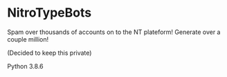 # NitroTypeBots
Spam over thousands of accounts on to the NT plateform! Generate over a couple million!

(Decided to keep this private)

Python 3.8.6
